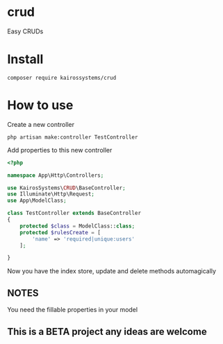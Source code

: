 # crud
Easy CRUDs

# Install
```
composer require kairossystems/crud
```

# How to use

Create a new controller
```
php artisan make:controller TestController
```

Add properties to this new controller
```php
<?php

namespace App\Http\Controllers;

use KairosSystems\CRUD\BaseController;
use Illuminate\Http\Request;
use App\ModelClass;

class TestController extends BaseController
{
    protected $class = ModelClass::class;
    protected $rulesCreate = [
        'name' => 'required|unique:users'
    ];

}
```
Now you have the index store, update and delete methods automagically

## NOTES
You need the fillable properties in your model

## This is a BETA project any ideas are welcome
